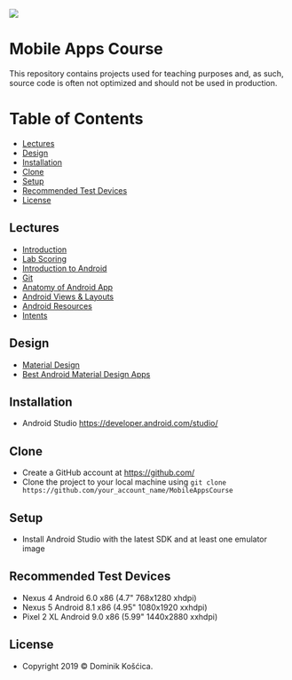 ![](https://www.medicalcenter.virginia.edu/mobile-device-setup/colorsAndroidlogo.jpg/image)

# Mobile Apps Course
This repository contains projects used for teaching purposes and, as such, source code is often not optimized and should not be used in production.

# Table of Contents
- [Lectures](#Lectures)
- [Design](#Design)
- [Installation](#Installation)
- [Clone](#Clone)
- [Setup](#Setup)
- [Recommended Test Devices](#Recommended-Test-Devices)
- [License](#License)

## Lectures
- [Introduction](https://drive.google.com/file/d/1GGI3eorrtkV2T7eT3INalHwVrLvhI4CU/view)
- [Lab Scoring](https://drive.google.com/file/d/1-g0cUngsovRBfbFCHTFRbG45WUiKqC4U/view)
- [Introduction to Android](https://drive.google.com/file/d/13ssc9zkdFF1GZD8FzkgJyqbhaKFutir6/view)
- [Git](https://drive.google.com/file/d/1upElV6Dig-TgPJhM43zDO0XtOF8hF0-0/view)
- [Anatomy of Android App](https://drive.google.com/file/d/1jHADFUweUU99wLyOI6p48E0SuaSyebmn/view)
- [Android Views & Layouts](https://drive.google.com/file/d/1-VPBwI9hVblZREkUZGwCrdeFk9pQBptk/view)
- [Android Resources](https://drive.google.com/file/d/1kLeyrh6rzx89Z9Bd2rDkjmL_SyM57-Me/view)
- [Intents](https://drive.google.com/file/d/1PnqYaTrP2rdr8m3DngencTxkG9P3Epes/view)

## Design
- [Material Design](https://material.io/design/)
- [Best Android Material Design Apps](https://www.mockplus.com/blog/post/android-material-design)

## Installation
* Android Studio https://developer.android.com/studio/

## Clone
* Create a GitHub account at https://github.com/
* Clone the project to your local machine using `git clone https://github.com/your_account_name/MobileAppsCourse`

## Setup
* Install Android Studio with the latest SDK and at least one emulator image

## Recommended Test Devices
* Nexus 4 Android 6.0 x86 (4.7" 768x1280 xhdpi)
* Nexus 5 Android 8.1 x86 (4.95" 1080x1920 xxhdpi)
* Pixel 2 XL Android 9.0 x86 (5.99" 1440x2880 xxhdpi)

## License
* Copyright 2019 © Dominik Košćica.
